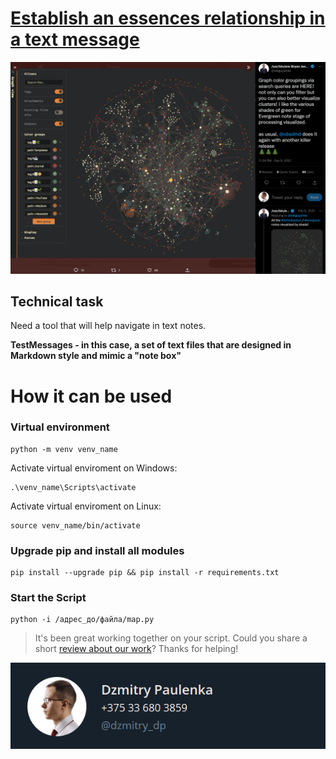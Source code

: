 # [Establish an essences relationship in a text message](https://github.com/dzmitry-dp/tensor)

![](https://github.com/dzmitry-dp/tensor/blob/master/TestMessages/Pasted%20image%2020230115142356.png?raw=true)

## Technical task

Need a tool that will help navigate in text notes.

__TestMessages - in this case, a set of text files that are designed in Markdown style and mimic a "note box"__

# How it can be used

### Virtual environment
	python -m venv venv_name

Activate virtual enviroment on Windows:

    .\venv_name\Scripts\activate
Activate virtual enviroment on Linux:

	source venv_name/bin/activate

### Upgrade pip and install all modules
    pip install --upgrade pip && pip install -r requirements.txt

### Start the Script
    python -i /адрес_до/файла/map.py

>It's been great working together on your script. Could you share a short [review about our work](https://www.upwork.com/freelancers/~019b1ae0ab6a36cdf2)? Thanks for helping!

![](https://github.com/dzmitry-dp/tensor/blob/master/TestMessages/2023-01-19%20183540.png?raw=true)


